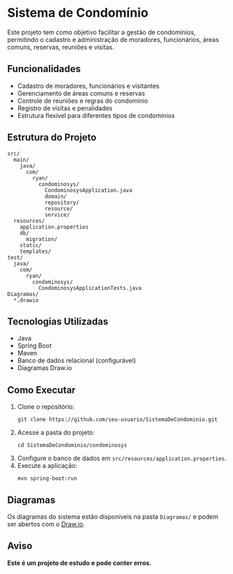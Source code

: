 # Sistema de Condomínio

Este projeto tem como objetivo facilitar a gestão de condomínios, permitindo o cadastro e administração de moradores, funcionários, áreas comuns, reservas, reuniões e visitas.

## Funcionalidades

- Cadastro de moradores, funcionários e visitantes
- Gerenciamento de áreas comuns e reservas
- Controle de reuniões e regras do condomínio
- Registro de visitas e penalidades
- Estrutura flexível para diferentes tipos de condomínios

## Estrutura do Projeto

```
src/
  main/
    java/
      com/
        ryan/
          condominosys/
            CondominosysApplication.java
            domain/
            repository/
            resource/
            service/
  resources/
    application.properties
    db/
      migration/
    static/
    templates/
test/
  java/
    com/
      ryan/
        condominosys/
          CondominosysApplicationTests.java
Diagramas/
  *.drawio
```

## Tecnologias Utilizadas

- Java
- Spring Boot
- Maven
- Banco de dados relacional (configurável)
- Diagramas Draw.io

## Como Executar

1. Clone o repositório:
   ```
   git clone https://github.com/seu-usuario/SistemaDeCondominio.git
   ```
2. Acesse a pasta do projeto:
   ```
   cd SistemaDeCondominio/condominosys
   ```
3. Configure o banco de dados em `src/resources/application.properties`.
4. Execute a aplicação:
   ```
   mvn spring-boot:run
   ```

## Diagramas

Os diagramas do sistema estão disponíveis na pasta `Diagramas/` e podem ser abertos com o [Draw.io](https://app.diagrams.net/).


## Aviso

**Este é um projeto de estudo e pode conter erros.**

